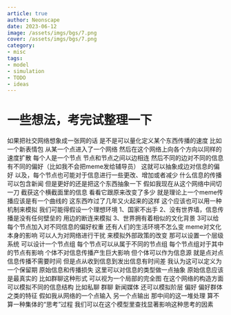 ```yaml
---
article: true
author: Neonscape
date: 2023-06-12
image: /assets/imgs/bgs/7.png
cover: /assets/imgs/bgs/7.png
category: 
- misc
tags:
- model
- simulation
- TODO
- ideas
---
```


# 一些想法，考完试整理一下

如果把社交网络想象成一张网的话
是不是可以量化定义某个东西传播的速度
比如一个新表情包 从某一个点进入了一个网络 然后在这个网络上向各个方向以同样的速度扩散
每个人是一个节点 节点和节点之间以边相连 然后不同的边对不同的信息有不同的偏好（比如我不会把meme发给辅导员）
这就可以抽象成边对信息的偏好
以及，每个节点也可能对于信息进行一些更改、增加或者减少
什么信息的传播
可以包含新闻
但是更好的还是把这个东西抽象一下
假如我现在从这个网络中间切一刀 截获这个横截面里的信息 看看它跟原来改变了多少
就是理论上一个meme传播应该是有一个曲线的
这东西咋过了几年又火起来的这样
这个应该也可以用一种机制来模拟
我们可能得假设一个理想环境
1、国家不出手
2、没有世界墙，信息传播是没有任何壁垒的 用边的断连来模拟
3、世界拥有着相似的文化背景 3可以给每个节点加入对不同信息的偏好权重
还有人们的生活环境不怎么变
meme对文化本身的影响
可以人为对网络进行干扰
来模拟外部政策的改变
那可以设置一个层级系统
可以设计一个节点组
每个节点可以从属于不同的节点组
每个节点组对于其中的节点有影响
个体不对信息传播产生巨大影响
但个体可以作为信息源
就是点对点信息传播不需要时间
但是点从收到信息到发出信息有时间差
我认为这可以定义为一个保留期
原始信息和传播损失
这里可以对信息的类型做一点抽象
原始信息应该是最真实的
比如群聊这种形式
可以视为一个局部的完全图
在这个网络的构造方面可以模拟不同的信息结构 比如私聊 群聊 新闻媒体
还可以模拟阶层 偏好 偏好群体之类的特征
假如我从网络的一个点输入 另一个点输出
那中间的这一堆处理 算不算一种集体的“思考”过程
我们可以在这个模型里查找显著影响这种思考的因素
